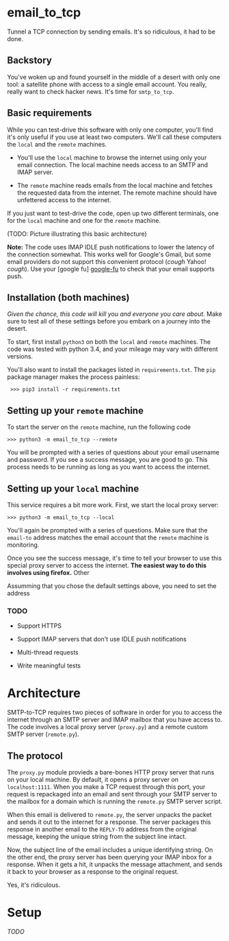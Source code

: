 # email_to_tcp
Tunnel a TCP connection by sending emails. It's so ridiculous, it had 
to be done.

## Backstory

You've woken up and found yourself in the middle of a desert with only 
one tool: a satellite phone with access to a single email account. You 
really, really want to check hacker news. It's time for `smtp_to_tcp`.

## Basic requirements

While you can test-drive this software with only one computer, you'll 
find it's only useful if you use at least two computers.  We'll call 
these computers the `local` and the `remote` machines. 

  - You'll use the `local` machine to browse the internet using only 
  your email connection. The local machine needs access to an SMTP 
  and IMAP server. 
  
  - The `remote` machine reads emails from the local machine and 
   fetches the requested data from the internet.  The remote machine 
   should have unfettered access to the internet.

If you just want to test-drive the code, open up two different 
terminals, one for the `local` machine and one for the `remote` machine.

(TODO: Picture illustrating this basic architecture)

**Note:** The code uses IMAP IDLE push notifications to lower the 
latency of the connection somewhat.  This works well for Google's 
Gmail, but some email providers do not support this convenient 
protocol (*cough* Yahoo! *cough*). Use your [google fu] [google-fu] 
to check that your email supports push.
 
[google-fu]: http://www.urbandictionary.com/define.php?term=google-fu

## Installation (both machines)

*Given the chance, this code will kill you and everyone you care 
about.* Make sure to test all of these settings before you embark on a
journey into the desert. 

To start, first install `python3`  on both the `local` and `remote` 
machines. The code was tested with python 3.4, and your mileage may 
vary with different versions.

You'll also want to install the packages listed in `requirements.txt`. 
The `pip` package manager makes the process painless:
    
     >>> pip3 install -r requirements.txt

## Setting up your `remote` machine

To start the server on the `remote` machine, run the following code

    >>> python3 -m email_to_tcp --remote 

You will be prompted with a series of questions about your email 
username and password. If you see a success message, you are good to 
go. This process needs to be running as long as you want to access the 
internet.

## Setting up your `local` machine

This service requires a bit more work. First, we start the local proxy 
server:

    >>> python3 -m email_to_tcp --local
    
You'll again be prompted with a series of questions. Make sure that 
the `email-to` address matches the email account that the `remote` 
machine is monitoring. 

Once you see the success message, it's time to tell your browser to 
use this special proxy server to access the internet.  **The easiest 
way to do this involves using firefox.**  Other

Assumming that you chose the 
default settings above, you need to set the address 

### TODO

 - Support HTTPS
 
 - Support IMAP servers that don't use IDLE push notifications 
   
 - Multi-thread requests
 
 - Write meaningful tests 

# Architecture

SMTP-to-TCP requires two pieces of software in order for you to access
the internet through an SMTP server and IMAP mailbox that you have 
access to. The code involves a local proxy server (`proxy.py`) and a
remote custom SMTP server (`remote.py`).

## The protocol

The `proxy.py` module provieds a bare-bones HTTP proxy server that 
runs on your local machine. By default, it opens a proxy server on 
`localhost:1111`. When you make a TCP request through this port,
your request is repackaged into an email and sent through your SMTP
server to the mailbox for a domain which is running the `remote.py` 
SMTP server script.

When this email is delivered to `remote.py`, the server unpacks the 
packet and sends it out to the internet for a response. The server
packages this response in another email to the `REPLY-TO` address 
from the original message, keeping the unique string from the subject
line intact.

Now, the subject line of the email includes a unique identifying
string. On the other end, the proxy server has been querying your
IMAP inbox for a response.  When it gets a hit, it unpacks the 
message attachment, and sends it back to your browser as a response
to the original request. 

Yes, it's ridiculous. 

# Setup

*TODO*